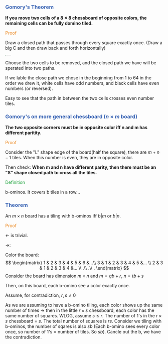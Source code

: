 ### <span style="color:#3c66b5">Gomory's Theorem</span>

**If you move two cells of a $8 \times 8$ chessboard of opposite colors, the remaining cells can be fully domino tiled.** 

<span style="color:#eb861c">Proof</span>



Draw a closed path that passes through every square exactly once. (Draw a big C and then draw back and forth horizontally)

<img src="https://raw.githubusercontent.com/helloboyxxx/images-for-notes/master/uPic/chessboard-theorem-red.png" alt="chessboard-theorem-red" style="zoom: 10%;" />

Choose the two cells to be removed, and the closed path we have will be sperated into two paths. 

If we lable the close path we chose in the beginning from 1 to 64 in the order we drew it, white cells have odd numbers, and black cells have even numbers (or reversed).

Easy to see that the path in between the two cells crosses even number tiles. 



### <span style="color:#3c66b5">Gomory's on more general chessboard ($n \times m$ board)</span>

**The two opposite corners must be in opposite color iff n and m has different paritity.** 

<span style="color:#eb861c">Proof</span>

Consider the "L" shape edge of the board(half the square), there are $m + n - 1$ tiles. When this number is even, they are in opposite color. 

Then check: **When m and n have different parity, then there must be an "S" shape closed path to cross all the tiles.** 



<span style="color:#28a745">Definition</span>

b-ominos. It covers b tiles in a row...



### <span style="color:#3c66b5">Theorem</span>

An $m \times n$ board has a tiling with b-ominos iff $b|m$ or $b|n$. 

<span style="color:#eb861c">Proof</span>

$\leftarrow$ is trivial. 

$\rightarrow$: 

Color the board: 
$$
\begin{matrix}
1 & 2 & 3 & 4 & 5 & 6 &...\\
3 & 1 & 2 & 3 & 4 & 5 &... \\
2 & 3 & 1 & 2 & 3 & 4 &... \\
.\\
.\\
.
\end{matrix}
$$
Consider the board has dimension $m \times n$ and $m = qb + r$, $n = tb + s$

Then, on this board, each b-omino see a color exactly once. 

Assume, for contradiction, $r, s \neq 0$

As we are assuming to have a b-omino tiling, each color shows up the same number of times $\rightarrow$ then in the little $r \times s$ chessboard, each color has the same number of squares.
WLOG, assume $s \leq r$. The number of 1's in the $r \times s$ chessboard = $s$.
The total number of squares is $rs$. Consider we tiling with b-ominos, the number of sqares is also $sb$ (Each b-omino sees every color once, so number of 1's = number of tiles. So $sb$). Cancle out the b, we have the contradiction.







